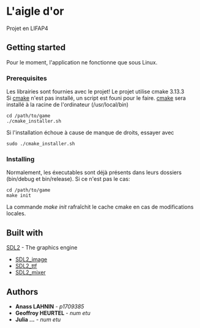 # L'aigle d'or

Projet en LIFAP4

## Getting started

Pour le moment, l'application ne fonctionne que sous Linux.

### Prerequisites

Les librairies sont fournies avec le projet! Le projet utilise cmake 3.13.3 </br>
Si [cmake](http://cmake.org/) n'est pas installé, un script est founi pour le faire. 
[cmake](http://cmake.org/) sera installé à la racine de l'ordinateur (/usr/local/bin)
```
cd /path/to/game
./cmake_installer.sh
```
Si l'installation échoue à cause de manque de droits, essayer avec
```
sudo ./cmake_installer.sh
```

### Installing

Normalement, les éxecutables sont déjà présents dans leurs dossiers (bin/debug et bin/release). Si ce n'est pas le cas:
```
cd /path/to/game
make init
```
La commande *make init* rafraîchit le cache cmake en cas de modifications locales.

## Built with

[SDL2](http://libsdl.org) - The graphics engine
* [SDL2_image](http://libsdl.org/SDL_image)
* [SDL2_ttf](http://libsdl.org/SDL_ttf)
* [SDL2_mixer](http://libsdl.org/SDL_mixer)

## Authors

* **Anass LAHNIN** - *p1709385*
* **Geoffroy HEURTEL** - *num etu*
* **Julia ...** - *num etu*
